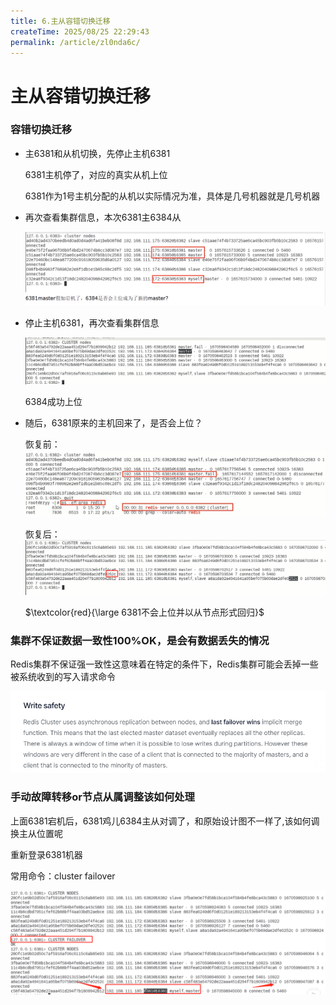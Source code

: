 ```yaml
---
title: 6.主从容错切换迁移
createTime: 2025/08/25 22:29:43
permalink: /article/zl0nda6c/
---
```

# 主从容错切换迁移

### 容错切换迁移

- 主6381和从机切换，先停止主机6381

  6381主机停了，对应的真实从机上位

  6381作为1号主机分配的从机以实际情况为准，具体是几号机器就是几号机器


- 再次查看集群信息，本次6381主6384从

  ![](images/28.集群主从查看.png)

- 停止主机6381，再次查看集群信息

  ![](images/27.从机上位.png)

  6384成功上位

- 随后，6381原来的主机回来了，是否会上位？

  恢复前：![](images/29.集群主节点恢复前.png)

  恢复后：![](images/30.集群主节点恢复后.png)

  $\textcolor{red}{\large 6381不会上位并以从节点形式回归}$




### 集群不保证数据一致性100%OK，是会有数据丢失的情况

Redis集群不保证强一致性这意味着在特定的条件下，Redis集群可能会丢掉一些被系统收到的写入请求命令

![](images/16.Redis集群不保证强一致性.jpg)

### 手动故障转移or节点从属调整该如何处理

上面6381宕机后，6381鸡儿6384主从对调了，和原始设计图不一样了,该如何调换主从位置呢

重新登录6381机器 

常用命令：cluster failover

![](images/31.6391上位命令.png)






